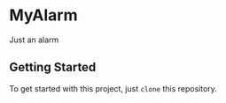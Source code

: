 # MyAlarm
Just an alarm

## Getting Started

To get started with this project, just `clone` this repository.
